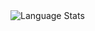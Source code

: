 <img align="left" alt="Language Stats" src="https://github-readme-stats.anuraghazra1.vercel.app/api/top-langs/?username=MrCubee&show_icons=true&theme=dark" />